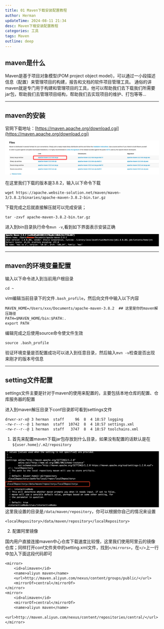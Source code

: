 ```yaml
---
title: 01 Maven下载安装配置教程
author: Herman
updateTime: 2024-08-11 21:34
desc: Maven下载安装配置教程
categories: 工具
tags: Maven
outline: deep
---
```


## maven是什么
Maven是基于项目对象模型(POM project object model)，可以通过一小段描述信息（配置）来管理项目的构建，报告和文档的软件项目管理工具。
通俗的讲maven就是专门用于构建和管理项目的工具，他可以帮助我们去下载我们所需要jar包，帮助我们去管理项目结构，帮助我们去实现项目的维护、打包等等...

---
## maven的安装

官网下载地址：[https://maven.apache.org/download.cgi](https://maven.apache.org/download.cgi)

![](https://raw.githubusercontent.com/silently9527/images/main/008i3skNgy1gty0yhdps3j6153091mzj02.jpg)

在这里我们下载的版本是3.8.2，输入以下命令下载

```
wget https://apache.website-solution.net/maven/maven-3/3.8.2/binaries/apache-maven-3.8.2-bin.tar.gz
```

下载完成之后就直接解压就可以完成安装；

```
tar -zxvf apache-maven-3.8.2-bin.tar.gz
```

进入到bin目录执行命令`mvn -v`,看到如下界面表示安装正确

![](https://raw.githubusercontent.com/silently9527/images/main/008i3skNgy1gty0uxgzg4j61ok04udhk02.jpg)

---

## maven的环境变量配置

输入以下命令进入到当前用户根目录
```
cd ~
```

vim编辑当前目录下的文件`.bash_profile`，然后向文件中输入以下内容

```
MAVEN_HOME=/Users/xxx/Documents/apache-maven-3.8.2  ## 这里是你的maven解压路径
PATH=$MAVEN_HOME/bin:$PATH:.
export PATH
```

编辑完成之后使用source命令使文件生效

```
source .bash_profile
```

验证环境变量是否配置成功可以进入到任意目录，然后输入`mvn -v`检查是否出现来刚才的版本号信息

---
## setting文件配置

settings文件主要是针对于maven的使用来配置的，主要包括本地仓库的配置、仓库服务器的配置

进入到maven解压目录下conf目录即可看到settings文件

```
drwxr-xr-x@ 3 herman  staff     96  8  4 18:57 logging
-rw-r--r--@ 1 herman  staff  10742  8  4 18:57 settings.xml
-rw-r--r--@ 1 herman  staff   3747  8  4 18:57 toolchains.xml
```

1. 首先来配置maven下载jar包存放到什么目录，如果没有配置的话默认是在`${user.home}/.m2/repository`

![](https://raw.githubusercontent.com/silently9527/images/main/008i3skNgy1gty1e6ttpwj61io0jyaer02.jpg)
这里我设置的目录是`/data/maven/repository`，你可以根据你自己的情况来设置

```
<localRepository>/data/maven/repository</localRepository>
```

2. 配置阿里镜像

国内用户直接连接maven中心仓库下载速度比较慢，这里我们使用阿里云的镜像仓库；同样打开conf文件夹中的setting.xml文件，找到`</mirrors>`，在`</>`上一行中加入下面这段代码即可

```
<mirror>
    <id>alimaven</id>
    <name>aliyun maven</name>
    <url>http://maven.aliyun.com/nexus/content/groups/public/</url>
    <mirrorOf>central</mirrorOf>
</mirror>
<mirror>
    <id>alimaven</id>
    <mirrorOf>central</mirrorOf>
    <name>aliyun maven</name>
    <url>http://maven.aliyun.com/nexus/content/repositories/central/</url>
</mirror>
```
